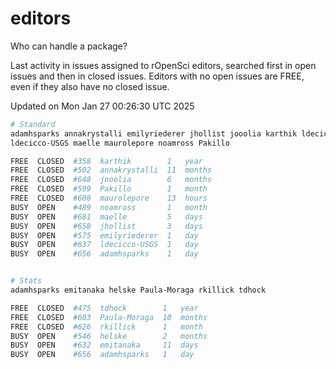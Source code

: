 # editors

Who can handle a package?

Last activity in issues assigned to rOpenSci editors, searched first in open
issues and then in closed issues. Editors with no open issues are FREE, even if
they also have no closed issue.


Updated on Mon Jan 27 00:26:30 UTC 2025

```bash
# Standard
adamhsparks annakrystalli emilyriederer jhollist jooolia karthik ldecicco
ldecicco-USGS maelle maurolepore noamross Pakillo

FREE  CLOSED  #358  karthik        1   year
FREE  CLOSED  #502  annakrystalli  11  months
FREE  CLOSED  #648  jooolia        6   months
FREE  CLOSED  #599  Pakillo        1   month
FREE  CLOSED  #608  maurolepore    13  hours
BUSY  OPEN    #489  noamross       1   month
BUSY  OPEN    #681  maelle         5   days
BUSY  OPEN    #658  jhollist       3   days
BUSY  OPEN    #575  emilyriederer  1   day
BUSY  OPEN    #637  ldecicco-USGS  1   day
BUSY  OPEN    #656  adamhsparks    1   day


# Stats
adamhsparks emitanaka helske Paula-Moraga rkillick tdhock

FREE  CLOSED  #475  tdhock        1   year
FREE  CLOSED  #603  Paula-Moraga  10  months
FREE  CLOSED  #626  rkillick      1   month
BUSY  OPEN    #546  helske        2   months
BUSY  OPEN    #632  emitanaka     11  days
BUSY  OPEN    #656  adamhsparks   1   day
```
